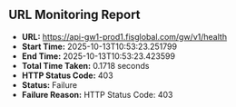 ## URL Monitoring Report

- **URL:** https://api-gw1-prod1.fisglobal.com/gw/v1/health
- **Start Time:** 2025-10-13T10:53:23.251799
- **End Time:** 2025-10-13T10:53:23.423599
- **Total Time Taken:** 0.1718 seconds
- **HTTP Status Code:** 403
- **Status:** Failure
- **Failure Reason:** HTTP Status Code: 403
